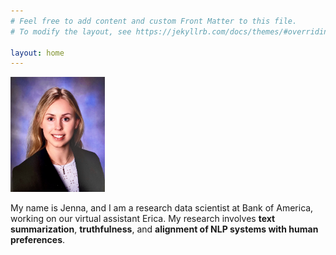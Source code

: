 ```yaml
---
# Feel free to add content and custom Front Matter to this file.
# To modify the layout, see https://jekyllrb.com/docs/themes/#overriding-theme-defaults

layout: home
---
```

<!-- ![Picture](docs/assets/headshot.JPG) -->
<img src="docs/assets/headshot.JPG" width="30%">

My name is Jenna, and I am a research data scientist at Bank of America, working on our virtual assistant Erica. My research involves <b> text summarization</b>, <b>truthfulness</b>, and <b>alignment of NLP systems with human preferences</b>.

